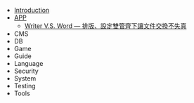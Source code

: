 * [Introduction](README.md)
* [APP](app_readme.md)
    * [Writer V.S. Word — 排版、設定雙管齊下讓文件交換不失真](Apps-200807-Writer.md)
* CMS
* DB
* Game
* Guide
* Language
* Security
* System
* Testing
* Tools